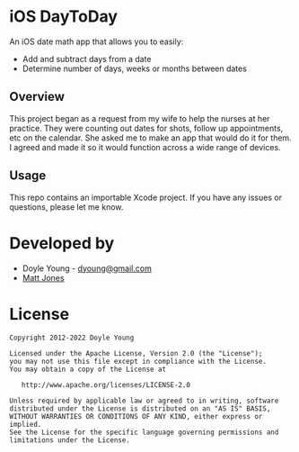 iOS DayToDay
============

An iOS date math app that allows you to easily:
* Add and subtract days from a date
* Determine number of days, weeks or months between dates

Overview
--------

This project began as a request from my wife to help the nurses at her practice.
They were counting out dates for shots, follow up appointments, etc on the
calendar. She asked me to make an app that would do it for them. I agreed and
made it so it would function across a wide range of devices.

Usage
-----

This repo contains an importable Xcode project.  If you have any issues or
questions, please let me know.

Developed by
============
* Doyle Young - dyoung@gmail.com
* [Matt Jones](https://github.com/mrketchup)

License
=======

    Copyright 2012-2022 Doyle Young

    Licensed under the Apache License, Version 2.0 (the "License");
    you may not use this file except in compliance with the License.
    You may obtain a copy of the License at

       http://www.apache.org/licenses/LICENSE-2.0

    Unless required by applicable law or agreed to in writing, software
    distributed under the License is distributed on an "AS IS" BASIS,
    WITHOUT WARRANTIES OR CONDITIONS OF ANY KIND, either express or implied.
    See the License for the specific language governing permissions and
    limitations under the License.
